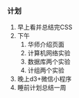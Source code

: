 ### 计划

1. 早上看并总结完CSS
2. 下午
   1. 华师介绍页面
   2. 计算机网络实验
   3. 数据库两个实验
   4. 计组两个实验
3. 晚上d3+微信小程序
4. 睡前计划总结一周